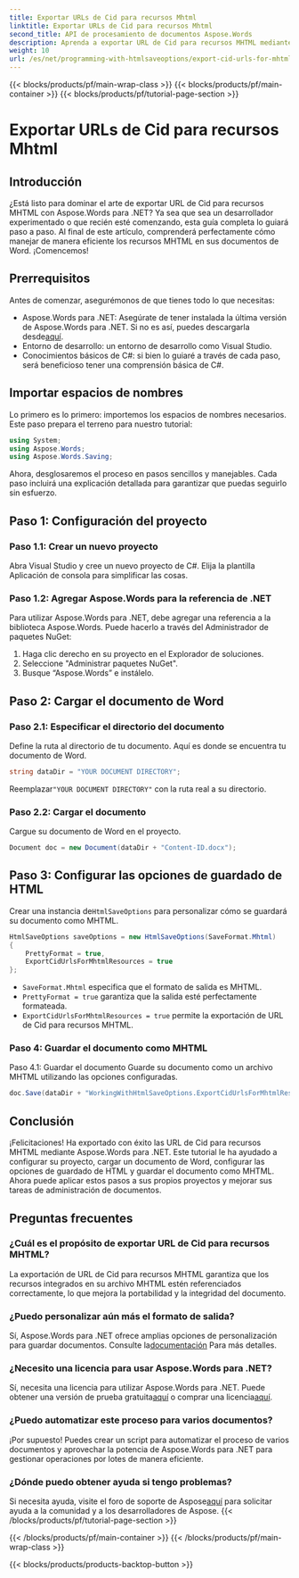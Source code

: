 ```yaml
---
title: Exportar URLs de Cid para recursos Mhtml
linktitle: Exportar URLs de Cid para recursos Mhtml
second_title: API de procesamiento de documentos Aspose.Words
description: Aprenda a exportar URL de Cid para recursos MHTML mediante Aspose.Words para .NET en este tutorial paso a paso. Perfecto para desarrolladores de todos los niveles.
weight: 10
url: /es/net/programming-with-htmlsaveoptions/export-cid-urls-for-mhtml-resources/
---
```


{{< blocks/products/pf/main-wrap-class >}}
{{< blocks/products/pf/main-container >}}
{{< blocks/products/pf/tutorial-page-section >}}

# Exportar URLs de Cid para recursos Mhtml

## Introducción

¿Está listo para dominar el arte de exportar URL de Cid para recursos MHTML con Aspose.Words para .NET? Ya sea que sea un desarrollador experimentado o que recién esté comenzando, esta guía completa lo guiará paso a paso. Al final de este artículo, comprenderá perfectamente cómo manejar de manera eficiente los recursos MHTML en sus documentos de Word. ¡Comencemos!

## Prerrequisitos

Antes de comenzar, asegurémonos de que tienes todo lo que necesitas:

-  Aspose.Words para .NET: Asegúrate de tener instalada la última versión de Aspose.Words para .NET. Si no es así, puedes descargarla desde[aquí](https://releases.aspose.com/words/net/).
- Entorno de desarrollo: un entorno de desarrollo como Visual Studio.
- Conocimientos básicos de C#: si bien lo guiaré a través de cada paso, será beneficioso tener una comprensión básica de C#.

## Importar espacios de nombres

Lo primero es lo primero: importemos los espacios de nombres necesarios. Este paso prepara el terreno para nuestro tutorial:

```csharp
using System;
using Aspose.Words;
using Aspose.Words.Saving;
```

Ahora, desglosaremos el proceso en pasos sencillos y manejables. Cada paso incluirá una explicación detallada para garantizar que puedas seguirlo sin esfuerzo.

## Paso 1: Configuración del proyecto

### Paso 1.1: Crear un nuevo proyecto
Abra Visual Studio y cree un nuevo proyecto de C#. Elija la plantilla Aplicación de consola para simplificar las cosas.

### Paso 1.2: Agregar Aspose.Words para la referencia de .NET
Para utilizar Aspose.Words para .NET, debe agregar una referencia a la biblioteca Aspose.Words. Puede hacerlo a través del Administrador de paquetes NuGet:

1. Haga clic derecho en su proyecto en el Explorador de soluciones.
2. Seleccione "Administrar paquetes NuGet".
3. Busque “Aspose.Words” e instálelo.

## Paso 2: Cargar el documento de Word

### Paso 2.1: Especificar el directorio del documento
Define la ruta al directorio de tu documento. Aquí es donde se encuentra tu documento de Word.

```csharp
string dataDir = "YOUR DOCUMENT DIRECTORY";
```

 Reemplazar`"YOUR DOCUMENT DIRECTORY"` con la ruta real a su directorio.

### Paso 2.2: Cargar el documento
Cargue su documento de Word en el proyecto.

```csharp
Document doc = new Document(dataDir + "Content-ID.docx");
```

## Paso 3: Configurar las opciones de guardado de HTML

 Crear una instancia de`HtmlSaveOptions` para personalizar cómo se guardará su documento como MHTML.

```csharp
HtmlSaveOptions saveOptions = new HtmlSaveOptions(SaveFormat.Mhtml)
{
    PrettyFormat = true,
    ExportCidUrlsForMhtmlResources = true
};
```

- `SaveFormat.Mhtml` especifica que el formato de salida es MHTML.
- `PrettyFormat = true` garantiza que la salida esté perfectamente formateada.
- `ExportCidUrlsForMhtmlResources = true` permite la exportación de URL de Cid para recursos MHTML.

### Paso 4: Guardar el documento como MHTML

Paso 4.1: Guardar el documento
Guarde su documento como un archivo MHTML utilizando las opciones configuradas.

```csharp
doc.Save(dataDir + "WorkingWithHtmlSaveOptions.ExportCidUrlsForMhtmlResources.mhtml", saveOptions);
```

## Conclusión

¡Felicitaciones! Ha exportado con éxito las URL de Cid para recursos MHTML mediante Aspose.Words para .NET. Este tutorial le ha ayudado a configurar su proyecto, cargar un documento de Word, configurar las opciones de guardado de HTML y guardar el documento como MHTML. Ahora puede aplicar estos pasos a sus propios proyectos y mejorar sus tareas de administración de documentos.

## Preguntas frecuentes

### ¿Cuál es el propósito de exportar URL de Cid para recursos MHTML?
La exportación de URL de Cid para recursos MHTML garantiza que los recursos integrados en su archivo MHTML estén referenciados correctamente, lo que mejora la portabilidad y la integridad del documento.

### ¿Puedo personalizar aún más el formato de salida?
 Sí, Aspose.Words para .NET ofrece amplias opciones de personalización para guardar documentos. Consulte la[documentación](https://reference.aspose.com/words/net/) Para más detalles.

### ¿Necesito una licencia para usar Aspose.Words para .NET?
 Sí, necesita una licencia para utilizar Aspose.Words para .NET. Puede obtener una versión de prueba gratuita[aquí](https://releases.aspose.com/) o comprar una licencia[aquí](https://purchase.aspose.com/buy).

### ¿Puedo automatizar este proceso para varios documentos?
¡Por supuesto! Puedes crear un script para automatizar el proceso de varios documentos y aprovechar la potencia de Aspose.Words para .NET para gestionar operaciones por lotes de manera eficiente.

### ¿Dónde puedo obtener ayuda si tengo problemas?
Si necesita ayuda, visite el foro de soporte de Aspose[aquí](https://forum.aspose.com/c/words/8) para solicitar ayuda a la comunidad y a los desarrolladores de Aspose.
{{< /blocks/products/pf/tutorial-page-section >}}

{{< /blocks/products/pf/main-container >}}
{{< /blocks/products/pf/main-wrap-class >}}

{{< blocks/products/products-backtop-button >}}
